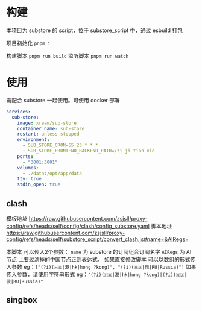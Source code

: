 # 构建

本项目为 substore 的 script，位于 substore_script 中，通过 esbuild 打包

项目初始化 `pnpm i`

构建脚本 `pnpm run build`
监听脚本 `pnpm run watch`

# 使用

需配合 substore 一起使用。可使用 docker 部署

```yaml
services:
  sub-store:
    image: xream/sub-store
    container_name: sub-store
    restart: unless-stopped
    environment:
      - SUB_STORE_CRON=55 23 * * *
      - SUB_STORE_FRONTEND_BACKEND_PATH=/zi ji tian xie
    ports:
      - "3001:3001"
    volumes:
      - ./data:/opt/app/data
    tty: true
    stdin_open: true
```

## clash

模板地址 https://raw.githubusercontent.com/zsjsll/proxy-config/refs/heads/self/config/clash/config_substore.yaml
脚本地址 https://raw.githubusercontent.com/zsjsll/proxy-config/refs/heads/self/substore_script/convert_clash.js#name=&AIRegs=

本脚本 可以传入2个参数：
`name` 为 substore 的订阅组合订阅名字
`AIRegs` 为 AI节点 上要过滤掉的中国节点正则表达式，
如果直接修改脚本 可以以数组的形式传入参数 eg：`["(?i)(🇭🇰|港|hk|hong ?kong)", "(?i)(🇷🇺|俄|RU|Russia)"]`
如果 传入参数，请使用字符串形式 eg：`"(?i)(🇭🇰|港|hk|hong ?kong)|(?i)(🇷🇺|俄|RU|Russia)"`

## singbox
